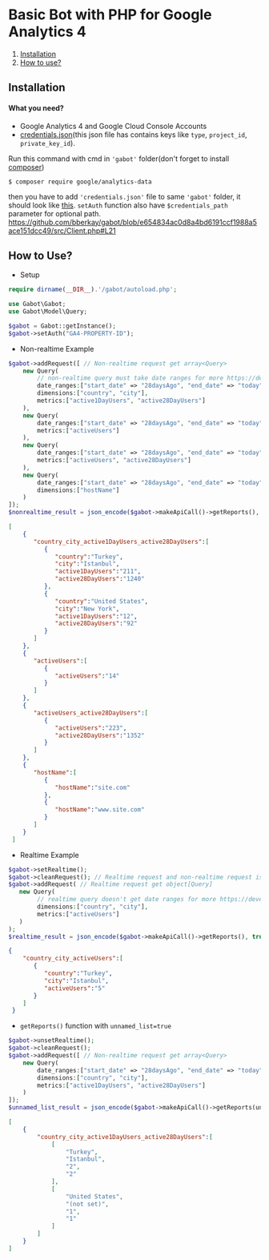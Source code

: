 # Basic Bot with PHP for Google Analytics 4
1. [Installation](https://github.com/bberkay/gabot-alpha#installation)
2. [How to use?](https://github.com/bberkay/gabot-alpha#how-to-use)
## Installation
#### What you need?
* Google Analytics 4 and Google Cloud Console Accounts
* [credentials.json](https://developers.google.com/analytics/devguides/reporting/data/v1/quickstart-client-libraries#step_1_enable_the_api)(this json file has contains keys like `type`, `project_id`, `private_key_id`).

Run this command with cmd in `'gabot'` folder(don't forget to install [composer](https://getcomposer.org/Composer-Setup.exe))
```
$ composer require google/analytics-data
```
then you have to add `'credentials.json'` file to same `'gabot'` folder, it should look like [this](https://drive.google.com/file/d/1NkY0svMSIVNp2HvixyJbHd-tZjiCr0XV/view?usp=sharing). `setAuth` function also have `$credentials_path` parameter for optional path. https://github.com/bberkay/gabot/blob/e654834ac0d8a4bd6191ccf1988a5ace151dcc49/src/Client.php#L21
## How to Use?
* Setup
```php
require dirname(__DIR__).'/gabot/autoload.php';

use Gabot\Gabot;
use Gabot\Model\Query;

$gabot = Gabot::getInstance();
$gabot->setAuth("GA4-PROPERTY-ID");
```
* Non-realtime Example
```php
$gabot->addRequest([ // Non-realtime request get array<Query>
    new Query(
        // non-realtime query must take date ranges for more https://developers.google.com/analytics/devguides/reporting/data/v1/api-schema
        date_ranges:["start_date" => "28daysAgo", "end_date" => "today"],
        dimensions:["country", "city"], 
        metrics:["active1DayUsers", "active28DayUsers"]
    ),
    new Query(
        date_ranges:["start_date" => "28daysAgo", "end_date" => "today"],
        metrics:["activeUsers"]
    ),
    new Query(
        date_ranges:["start_date" => "28daysAgo", "end_date" => "today"],
        metrics:["activeUsers", "active28DayUsers"]
    ),
    new Query(
        date_ranges:["start_date" => "28daysAgo", "end_date" => "today"],
        dimensions:["hostName"]
    )
]);
$nonrealtime_result = json_encode($gabot->makeApiCall()->getReports(), true);
```
```json
[
    {
       "country_city_active1DayUsers_active28DayUsers":[
          {
             "country":"Turkey",
             "city":"Istanbul",
             "active1DayUsers":"211",
             "active28DayUsers":"1240"
          },
          {
             "country":"United States",
             "city":"New York",
             "active1DayUsers":"12",
             "active28DayUsers":"92"
          }
       ]
    },
    {
       "activeUsers":[
          {
             "activeUsers":"14"
          }
       ]
    },
    {
       "activeUsers_active28DayUsers":[
          {
             "activeUsers":"223",
             "active28DayUsers":"1352"
          }
       ]
    },
    {
       "hostName":[
          {
             "hostName":"site.com"
          },
          {
             "hostName":"www.site.com"
          }
       ]
    }
 ]
```
* Realtime Example
```php
$gabot->setRealtime(); 
$gabot->cleanRequest(); // Realtime request and non-realtime request is different from each other so you must clean before set requests
$gabot->addRequest( // Realtime request get object[Query]
   new Query(
        // realtime query doesn't get date ranges for more https://developers.google.com/analytics/devguides/reporting/data/v1/realtime-api-schema
        dimensions:["country", "city"], 
        metrics:["activeUsers"]
   )
);
$realtime_result = json_encode($gabot->makeApiCall()->getReports(), true);
```
```json
{
    "country_city_activeUsers":[
       {
          "country":"Turkey",
          "city":"Istanbul",
          "activeUsers":"5"
       }
    ]
 }
```
* `getReports()` function with `unnamed_list=true`
```php
$gabot->unsetRealtime(); 
$gabot->cleanRequest();
$gabot->addRequest([ // Non-realtime request get array<Query>
    new Query(
        date_ranges:["start_date" => "28daysAgo", "end_date" => "today"],
        dimensions:["country", "city"], 
        metrics:["active1DayUsers", "active28DayUsers"]
    )
]);
$unnamed_list_result = json_encode($gabot->makeApiCall()->getReports(unnamed_list:true), true);
```
```json
[
    {
        "country_city_active1DayUsers_active28DayUsers":[
            [
                "Turkey",
                "Istanbul",
                "2",
                "2"
            ],
            [
                "United States",
                "(not set)",
                "1",
                "1"
            ]
        ]
    }
]
```



